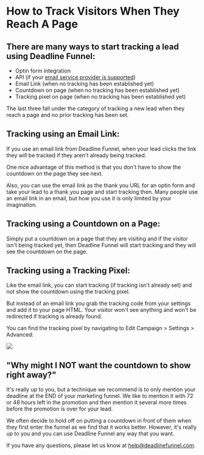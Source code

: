 # How to Track Visitors When They Reach A Page

## There are many ways to start tracking a lead using Deadline Funnel:

* Optin form integration
* API \(if your [email service provider is supported](http://documentation.deadlinefunnel.com/category/239-api-integrations)\)
* Email Link \(when no tracking has been established yet\)
* Countdown on page \(when no tracking has been established yet\)
* Tracking pixel on page \(when no tracking has been established yet\)

The last three fall under the category of tracking a new lead when they reach a page and no prior tracking has been set.

## **Tracking using an Email Link:**

If you use an email link from Deadline Funnel, when your lead clicks the link they will be tracked if they aren't already being tracked.

One nice advantage of this method is that you don't have to show the countdown on the page they see next.

Also, you can use the email link as the thank you URL for an optin form and take your lead to a thank you page and start tracking then. Many people use an email link in an email, but how you use it is only limited by your imagination.

## Tracking using a Countdown on a Page:

Simply put a countdown on a page that they are visiting and if the visitor isn't being tracked yet, then Deadline Funnel will start tracking and they will see the countdown on the page.

## **Tracking using a Tracking Pixel:**

Like the email link, you can start tracking \(if tracking isn't already set\) and not show the countdown using the tracking pixel.

But instead of an email link you grab the tracking code from your settings and add it to your page HTML. Your visitor won't see anything and won't be redirected if tracking is already found.

You can find the tracking pixel by navigating to Edit Campaign &gt; Settings &gt; Advanced:

![](https://d33v4339jhl8k0.cloudfront.net/docs/assets/53974d6ce4b0c76107b109d1/images/5a847f522c7d3a4a41991ec9/file-%20IQRdtJ8SWW.png)

## "Why might I NOT want the countdown to show right away?"

It's really up to you, but a technique we recommend is to only mention your deadline at the END of your marketing funnel. We like to mention it with 72 or 48 hours left in the promotion and then mention it several more times before the promotion is over for your lead.

We often decide to hold off on putting a countdown in front of them when they first enter the funnel as we find that it works better. However, it's really up to you and you can use Deadline Funnel any way that you want.

If you have any questions, please let us know at [help@deadlinefunnel.com](mailto:mailto:help@deadlinefunnel.com).

